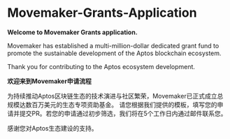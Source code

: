 # Movemaker-Grants-Application
**Welcome to Movemaker Grants application.**

Movemaker has established a multi-million-dollar dedicated grant fund to promote the sustainable development of the Aptos blockchain ecosystem. 

Thank you for contributing to the Aptos ecosystem development.




**欢迎来到Movemaker申请流程**

为持续推动Aptos区块链生态的技术演进与社区繁荣，Movemaker已正式成立总规模达数百万美元的生态专项资助基金。
请您根据我们提供的模板，填写您的申请并提交PR。若您的申请通过初步筛选，我们将在5个工作日内通过邮件联系您。

感谢您对Aptos生态建设的支持。
